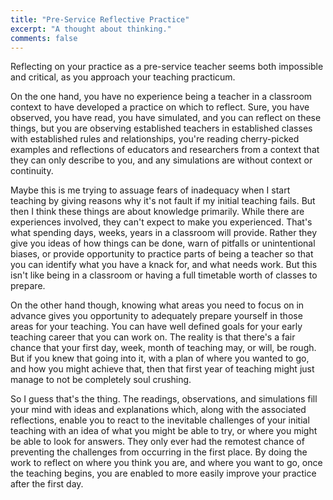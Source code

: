 ```yaml
---
title: "Pre-Service Reflective Practice"
excerpt: "A thought about thinking."
comments: false
---
```

Reflecting on your practice as a pre-service teacher seems both impossible and critical, as you approach your teaching practicum.

On the one hand, you have no experience being a teacher in a classroom context to have developed a practice on which to reflect. Sure, you have observed, you have read, you have simulated, and you can reflect on these things, but you are observing established teachers in established classes with established rules and relationships, you're reading cherry-picked examples and reflections of educators and researchers from a context that they can only describe to you, and any simulations are without context or continuity.

Maybe this is me trying to assuage fears of inadequacy when I start teaching by giving reasons why it's not fault if my initial teaching fails. But then I think these things are about knowledge primarily. While there are experiences involved, they can't expect to make you experienced. That's what spending days, weeks, years in a classroom will provide. Rather they give you ideas of how things can be done, warn of pitfalls or unintentional biases, or provide opportunity to practice parts of being a teacher so that you can identify what you have a knack for, and what needs work. But this isn't like being in a classroom or having a full timetable worth of classes to prepare.

On the other hand though, knowing what areas you need to focus on in advance gives you opportunity to adequately prepare yourself in those areas for your teaching. You can have well defined goals for your early teaching career that you can work on. The reality is that there's a fair chance that your first day, week, month of teaching may, or will, be rough. But if you knew that going into it, with a plan of where you wanted to go, and how you might achieve that, then that first year of teaching might just manage to not be completely soul crushing. 

So I guess that's the thing. The readings, observations, and simulations fill your mind with ideas and explanations which, along with the associated reflections, enable you to react to the inevitable challenges of your initial teaching with an idea of what you might be able to try, or where you might be able to look for answers. They only ever had the remotest chance of preventing the challenges from occurring in the first place. By doing the work to reflect on where you think you are, and where you want to go, once the teaching begins, you are enabled to more easily improve your practice after the first day.